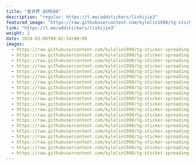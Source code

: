 ```yaml
---
title: "里世界 @SM588"
description: "regular: https://t.me/addstickers/lishijie3"
featured_image: "https://raw.githubusercontent.com/kylelin1998/tg-sticker-spreading-worldwide-images/main/img/feda89f0-ec84-4b5a-97ac-9f39c2da96e7.jpg"
link: "https://t.me/addstickers/lishijie3"
weight: 3
date: 2024-03-06T08:02:54+08:00
images:
  - https://raw.githubusercontent.com/kylelin1998/tg-sticker-spreading-worldwide-images/main/img/feda89f0-ec84-4b5a-97ac-9f39c2da96e7.jpg
  - https://raw.githubusercontent.com/kylelin1998/tg-sticker-spreading-worldwide-images/main/img/35ac742e-6825-45de-9701-7a6ce1deb222.jpg
  - https://raw.githubusercontent.com/kylelin1998/tg-sticker-spreading-worldwide-images/main/img/0ec00a1a-f328-4063-807b-320b8b847ef4.jpg
  - https://raw.githubusercontent.com/kylelin1998/tg-sticker-spreading-worldwide-images/main/img/375dca71-fbc1-42c4-ae60-37658c71a637.jpg
  - https://raw.githubusercontent.com/kylelin1998/tg-sticker-spreading-worldwide-images/main/img/96e15a9f-d5ff-48b1-b45d-700df932d0e8.jpg
  - https://raw.githubusercontent.com/kylelin1998/tg-sticker-spreading-worldwide-images/main/img/41b555c3-2443-49c6-b829-f7f21338e731.jpg
  - https://raw.githubusercontent.com/kylelin1998/tg-sticker-spreading-worldwide-images/main/img/66a42727-0737-41cf-9564-22376ad47506.jpg
  - https://raw.githubusercontent.com/kylelin1998/tg-sticker-spreading-worldwide-images/main/img/a2922e25-c44c-45cc-969d-1e3f931b6f48.jpg
  - https://raw.githubusercontent.com/kylelin1998/tg-sticker-spreading-worldwide-images/main/img/e21cee7b-ac6d-431d-83ed-26265a196750.jpg
  - https://raw.githubusercontent.com/kylelin1998/tg-sticker-spreading-worldwide-images/main/img/24904f28-db7b-4cad-b36e-d0e965e09cca.jpg
  - https://raw.githubusercontent.com/kylelin1998/tg-sticker-spreading-worldwide-images/main/img/82d5dbfb-83eb-43ff-86e5-e847ea3864f5.jpg
  - https://raw.githubusercontent.com/kylelin1998/tg-sticker-spreading-worldwide-images/main/img/891d9851-ace8-430c-8299-2c7238391f42.jpg
  - https://raw.githubusercontent.com/kylelin1998/tg-sticker-spreading-worldwide-images/main/img/a81b8840-e964-47e6-8b78-3493423f5e12.jpg
  - https://raw.githubusercontent.com/kylelin1998/tg-sticker-spreading-worldwide-images/main/img/3a8e4957-467e-442a-ad0a-5f43ca83a244.jpg
  - https://raw.githubusercontent.com/kylelin1998/tg-sticker-spreading-worldwide-images/main/img/d98be0bb-fe96-47b5-b519-ef26dc152fb0.jpg
  - https://raw.githubusercontent.com/kylelin1998/tg-sticker-spreading-worldwide-images/main/img/129fe795-5514-43c3-ac29-f4db428f5363.jpg
  - https://raw.githubusercontent.com/kylelin1998/tg-sticker-spreading-worldwide-images/main/img/03c86f89-b854-440b-83b8-f09c9fbfe0fb.jpg
  - https://raw.githubusercontent.com/kylelin1998/tg-sticker-spreading-worldwide-images/main/img/0f8f34c0-ded3-4e10-8da8-b608d7e6e658.jpg
  - https://raw.githubusercontent.com/kylelin1998/tg-sticker-spreading-worldwide-images/main/img/79087e63-5c95-437b-bed7-a2d48c8edd5e.jpg
  - https://raw.githubusercontent.com/kylelin1998/tg-sticker-spreading-worldwide-images/main/img/5ff0b753-2f49-49ec-9afa-ebef8a753fc4.jpg
---
```

